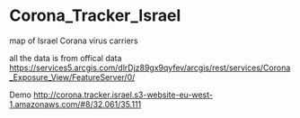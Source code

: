 # Corona_Tracker_Israel
map of Israel Corana virus carriers

all the data is from offical data
https://services5.arcgis.com/dlrDjz89gx9qyfev/arcgis/rest/services/Corona_Exposure_View/FeatureServer/0/

Demo
http://corona.tracker.israel.s3-website-eu-west-1.amazonaws.com/#8/32.061/35.111

